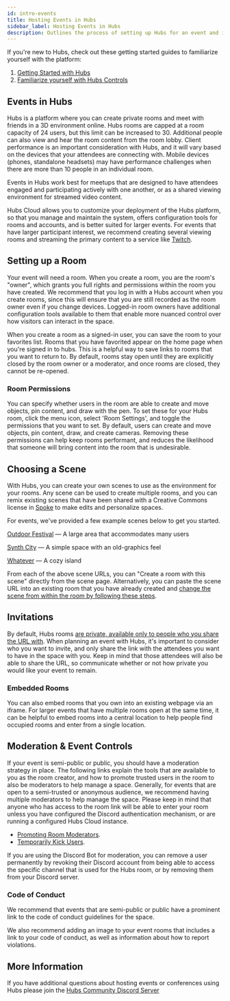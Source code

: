 ```yaml
---
id: intro-events
title: Hosting Events in Hubs
sidebar_label: Hosting Events in Hubs
description: Outlines the process of setting up Hubs for an event and inviting people
---
```


<!-- This guide will talk you through the process of using Hubs for an event on [Mozilla Hubs](https://hubs.mozilla.com). We've broken this guide down into different sections that can help you get started with creating and configuring a room, choosing a custom scene, inviting people, and moderating your event.  -->

If you're new to Hubs, check out these getting started guides to familiarize yourself with the platform: 

1. [Getting Started with Hubs](./intro-hubs.html) 
2. [Familiarize yourself with Hubs Controls](./hubs-controls.html)

## Events in Hubs
Hubs is a platform where you can create private rooms and meet with friends in a 3D environment online. Hubs rooms are capped at a room capacity of 24 users, but this limit can be increased to 30. Additional people can also view and hear the room content from the room lobby. Client performance is an important consideration with Hubs, and it will vary based on the devices that your attendees are connecting with. Mobile devices (phones, standalone headsets) may have performance challenges when there are more than 10 people in an individual room.  

Events in Hubs work best for meetups that are designed to have attendees engaged and participating actively with one another, or as a shared viewing environment for streamed video content. 

<!-- If you are interested in hosting a large event with multiple tracks, you may be interested in exploring [Hubs Cloud](./admin-getting-started.html).  -->
Hubs Cloud allows you to customize your deployment of the Hubs platform, so that you manage and maintain the system, offers configuration tools for rooms and accounts, and is better suited for larger events. For events that have larger participant interest, we recommend creating several viewing rooms and streaming the primary content to a service like [Twitch](https://twitch.tv).

## Setting up a Room
Your event will need a room. When you create a room, you are the room's "owner", which grants you full rights and permissions within the room you have created. We recommend that you log in with a Hubs account when you create rooms, since this will ensure that you are still recorded as the room owner even if you change devices. Logged-in room owners have additional configuration tools available to them that enable more nuanced control over how visitors can interact in the space.

When you create a room as a signed-in user, you can save the room to your favorites list. Rooms that you have favorited appear on the home page when you're signed in to hubs. This is a helpful way to save links to rooms that you want to return to. By default, rooms stay open until they are explicitly closed by the room owner or a moderator, and once rooms are closed, they cannot be re-opened.

### Room Permissions

You can specify whether users in the room are able to create and move objects, pin content, and draw with the pen. To set these for your Hubs room, click the menu icon, select 'Room Settings', and toggle the permissions that you want to set. By default, users can create and move objects, pin content, draw, and create cameras. Removing these permissions can help keep rooms performant, and reduces the likelihood that someone will bring content into the room that is undesirable.

## Choosing a Scene
With Hubs, you can create your own scenes to use as the environment for your rooms. Any scene can be used to create multiple rooms, and you can remix existing scenes that have been shared with a Creative Commons license in [Spoke](./intro-spoke.html) to make edits and personalize spaces. 

For events, we've provided a few example scenes below to get you started.

[Outdoor Festival](https://demo.hubsfoundation.org/scenes/YTI2JjJ/outdoor-festival) — A large area that accommodates many users

[Synth City](https://demo.hubsfoundation.org/scenes/Z7gRMsp/synthcity) — A simple space with an old-graphics feel

[Whatever](https://demo.hubsfoundation.org/scenes/oUROpMa/whatever) — A cozy island


[//]: # ([Conference Room A]&#40;https://hubs.mozilla.com/scenes/GvQthTN/conference-room-a&#41; - A smaller meeting room for professional meetings of up to ten users)

[//]: # ([Lake Office]&#40;https://hubs.mozilla.com/scenes/QiUmYC3/lake-office&#41; - An open space with low audio attenuation designed to make it easier to break off into smaller groups around the room)

[//]: # ([Conference Presentation Hall]&#40;https://hubs.mozilla.com/scenes/HHKr45j/conference-presentation-hall&#41; - A larger meeting space with room for slides and a speaker on stage)

[//]: # ([Conference Presentation Hall]&#40;https://hubs.mozilla.com/scenes/HHKr45j/conference-presentation-hall&#41; - A larger meeting space with room for slides and a speaker on stage)

[//]: # ([Outdoor Meetup Space]&#40;https://hubs.mozilla.com/scenes/2rEmqCK/outdoor-meetup&#41; - A large, outdoor space with spaces to put large video streams )

[//]: # ([Conference Lobby Hall]&#40;https://hubs.mozilla.com/scenes/u3ezwKe/customizable-conference-lobby&#41; - A large space with room to move around to different places and converse, with places to link other rooms)

From each of the above scene URLs, you can "Create a room with this scene" directly from the scene page. Alternatively, you can paste the scene URL into an existing room that you have already created and [change the scene from within the room by following these steps](./hubs-room-settings.html#change-the-scene).

## Invitations
By default, Hubs rooms [are private, available only to people who you share the URL with](https://web.archive.org/web/20240717220007/https://blog.mozvr.com/creating-privacy-centric-virtual-spaces/). When planning an event with Hubs, it's important to consider who you want to invite, and only share the link with the attendees you want to have in the space with you. Keep in mind that those attendees will also be able to share the URL, so communicate whether or not how private you would like your event to remain. 

[//]: # (### Discord Integration)

[//]: # (For an additional authentication mechanism, you can use [Discord]&#40;https://discordapp.com&#41; and our [Hubs Discord Bot]&#40;https://hubs.mozilla.com/discord&#41; to create rooms. This will require that users are a&#41; a member of your Discord server, b&#41; allowed in the channel the room has been bound to and c&#41; signed in before they can access the Hubs room. )

[//]: # (Read more about the [Discord Bot]&#40;./hubs-discord-bot.html&#41;.)

### Embedded Rooms
You can also embed rooms that you own into an existing webpage via an iframe. For larger events that have multiple rooms open at the same time, it can be helpful to embed rooms into a central location to help people find occupied rooms and enter from a single location.

## Moderation & Event Controls
If your event is semi-public or public, you should have a moderation strategy in place. The following links explain the tools that are available to you as the room creator, and how to promote trusted users in the room to also be moderators to help manage a space. Generally, for events that are open to a semi-trusted or anonymous audience, we recommend having multiple moderators to help manage the space. Please keep in mind that anyone who has access to the room link will be able to enter your room unless you have configured the Discord authentication mechanism, or are running a configured Hubs Cloud instance. 

* [Promoting Room Moderators](./hubs-room-settings.html#promoting-room-moderators).
* [Temporarily Kick Users](./hubs-room-settings.html#kick-users).

If you are using the Discord Bot for moderation, you can remove a user permanently by revoking their Discord account from being able to access the specific channel that is used for the Hubs room, or by removing them from your Discord server.


### Code of Conduct
We recommend that events that are semi-public or public have a prominent link to the code of conduct guidelines for the space. 
<!-- You can learn more about Hubs Foundation's own [Community Participation Guidelines](https://www.mozilla.org/en-US/about/governance/policies/participation/) or provide a link to your own when you create an event.  -->
We also recommend adding an image to your event rooms that includes a link to your code of conduct, as well as information about how to report violations. 

<!-- If you are requesting support from Hubs Foundation to promote or assist with running your event, a code of conduct link is required. -->

## More Information
If you have additional questions about hosting events or conferences using Hubs please join the [Hubs Community Discord Server](https://discord.gg/wHmY4nd)
